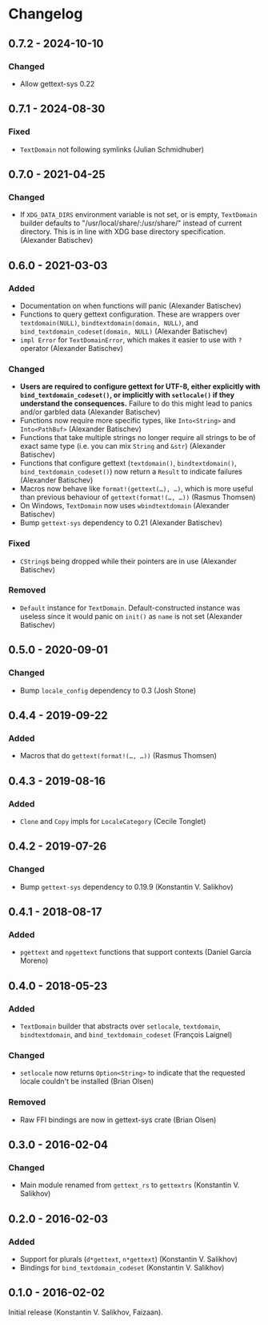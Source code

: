 # Changelog

## 0.7.2 - 2024-10-10

### Changed

- Allow gettext-sys 0.22



## 0.7.1 - 2024-08-30

### Fixed

- `TextDomain` not following symlinks (Julian Schmidhuber)



## 0.7.0 - 2021-04-25

### Changed
- If `XDG_DATA_DIRS` environment variable is not set, or is empty, `TextDomain`
    builder defaults to "/usr/local/share/:/usr/share/" instead of current
    directory. This is in line with XDG base directory specification. (Alexander
    Batischev)



## 0.6.0 - 2021-03-03

### Added
- Documentation on when functions will panic (Alexander Batischev)
- Functions to query gettext configuration. These are wrappers over
    `textdomain(NULL)`, `bindtextdomain(domain, NULL)`, and
    `bind_textdomain_codeset(domain, NULL)` (Alexander Batischev)
- `impl Error` for `TextDomainError`, which makes it easier to use with `?`
    operator (Alexander Batischev)

### Changed
- **Users are required to configure gettext for UTF-8, either explicitly with
    `bind_textdomain_codeset()`, or implicitly with `setlocale()` if they understand
    the consequences.** Failure to do this might lead to panics and/or garbled
    data (Alexander Batischev)
- Functions now require more specific types, like `Into<String>` and
    `Into<PathBuf>` (Alexander Batischev)
- Functions that take multiple strings no longer require all strings to be of
    exact same type (i.e. you can mix `String` and `&str`) (Alexander Batischev)
- Functions that configure gettext (`textdomain()`, `bindtextdomain()`,
    `bind_textdomain_codeset()`) now return a `Result` to indicate failures
    (Alexander Batischev)
- Macros now behave like `format!(gettext(…), …)`, which is more useful than
    previous behaviour of `gettext(format!(…, …))` (Rasmus Thomsen)
- On Windows, `TextDomain` now uses `wbindtextdomain` (Alexander Batischev)
- Bump `gettext-sys` dependency to 0.21 (Alexander Batischev)

### Fixed
- `CString`s being dropped while their pointers are in use (Alexander Batischev)

### Removed
- `Default` instance for `TextDomain`. Default-constructed instance was useless
    since it would panic on `init()` as `name` is not set (Alexander Batischev)



## 0.5.0 - 2020-09-01

### Changed
- Bump `locale_config` dependency to 0.3 (Josh Stone)



## 0.4.4 - 2019-09-22

### Added
- Macros that do `gettext(format!(…, …))` (Rasmus Thomsen)



## 0.4.3 - 2019-08-16

### Added
- `Clone` and `Copy` impls for `LocaleCategory` (Cecile Tonglet)



## 0.4.2 - 2019-07-26

### Changed
- Bump `gettext-sys` dependency to 0.19.9 (Konstantin V. Salikhov)



## 0.4.1 - 2018-08-17

### Added
- `pgettext` and `npgettext` functions that support contexts (Daniel García
    Moreno)



## 0.4.0 - 2018-05-23

### Added
- `TextDomain` builder that abstracts over `setlocale`, `textdomain`,
    `bindtextdomain`, and `bind_textdomain_codeset` (François Laignel)

### Changed
- `setlocale` now returns `Option<String>` to indicate that the requested locale
    couldn't be installed (Brian Olsen)

### Removed
- Raw FFI bindings are now in gettext-sys crate (Brian Olsen)



## 0.3.0 - 2016-02-04

### Changed
- Main module renamed from `gettext_rs` to `gettextrs` (Konstantin V. Salikhov)



## 0.2.0 - 2016-02-03

### Added
- Support for plurals (`d*gettext`, `n*gettext`) (Konstantin V. Salikhov)
- Bindings for `bind_textdomain_codeset` (Konstantin V. Salikhov)



## 0.1.0 - 2016-02-02

Initial release (Konstantin V. Salikhov, Faizaan).
